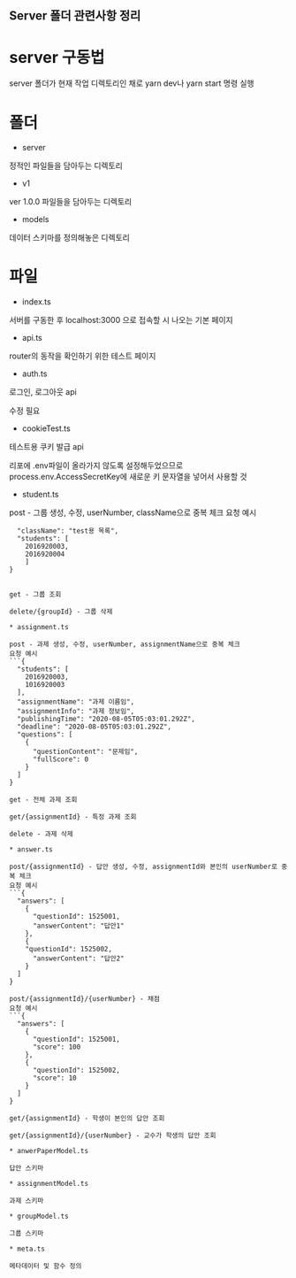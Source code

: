 ## Server 폴더 관련사항 정리

# server 구동법

server 폴더가 현재 작업 디렉토리인 채로 yarn dev나 yarn start 명령 실행

# 폴더

* server

정적인 파일들을 담아두는 디렉토리

* v1

ver 1.0.0 파일들을 담아두는 디렉토리

* models

데이터 스키마를 정의해놓은 디렉토리

# 파일

* index.ts

서버를 구동한 후 localhost:3000 으로 접속할 시 나오는 기본 페이지

* api.ts

router의 동작을 확인하기 위한 테스트 페이지

* auth.ts

로그인, 로그아웃 api

수정 필요

* cookieTest.ts

테스트용 쿠키 발급 api

리포에 .env파일이 올라가지 않도록 설정해두었으므로 process.env.AccessSecretKey에 새로운 키 문자열을 넣어서 사용할 것

* student.ts

post - 그룹 생성, 수정, userNumber, className으로 중복 체크
요청 예시
```{
  "className": "test용 목록",
  "students": [
  	2016920003,
  	2016920004
  	]
}


get - 그룹 조회

delete/{groupId} - 그룹 삭제

* assignment.ts

post - 과제 생성, 수정, userNumber, assignmentName으로 중복 체크
요청 예시
```{
  "students": [
    2016920003,
    1016920003
  ],
  "assignmentName": "과제 이름임",
  "assignmentInfo": "과제 정보임",
  "publishingTime": "2020-08-05T05:03:01.292Z",
  "deadline": "2020-08-05T05:03:01.292Z",
  "questions": [
    {
      "questionContent": "문제임",
      "fullScore": 0
    }
  ]
}

get - 전체 과제 조회

get/{assignmentId} - 특정 과제 조회

delete - 과제 삭제

* answer.ts

post/{assignmentId} - 답안 생성, 수정, assignmentId와 본인의 userNumber로 중복 체크
요청 예시
```{
  "answers": [
    {
      "questionId": 1525001,
      "answerContent": "답안1"
    },
    {
    "questionId": 1525002,
      "answerContent": "답안2"
    }
  ]
}

post/{assignmentId}/{userNumber} - 채점
요청 예시
```{
  "answers": [
    {
      "questionId": 1525001,
      "score": 100
    },
    {
      "questionId": 1525002,
      "score": 10
    }
  ]
}

get/{assignmentId} - 학생이 본인의 답안 조회

get/{assignmentId}/{userNumber} - 교수가 학생의 답안 조회

* anwerPaperModel.ts

답안 스키마

* assignmentModel.ts

과제 스키마

* groupModel.ts

그룹 스키마

* meta.ts

메타데이터 및 함수 정의
